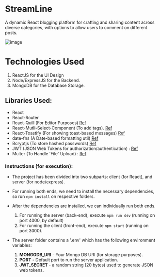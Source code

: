 # StreamLine

A dynamic React blogging platform for crafting and sharing content across diverse categories, with options to allow users to comment on different posts.

![image](https://github.com/alien-droid/StreamLine---Blogging-Platform/assets/77412085/2605e4c9-5628-42dd-920f-0e1d4a2ceace)

# Technologies Used
1. ReactJS for the UI Design
2. Node/ExpressJS for the Backend.
3. MongoDB for the Database Storage.

## Libraries Used:
- React
- React-Router
- React-Quill (For Editor Purposes) [Ref](https://www.npmjs.com/package/react-quill)
- React-Mutli-Select-Component (To add tags). [Ref](https://www.npmjs.com/package/react-multi-select-component)
- React-Toastify (For showing toast-based messages) [Ref](https://github.com/fkhadra/react-toastify)
- date-fns (A Date-based formatting util) [Ref](https://www.npmjs.com/package/react-multi-select-component)
- Bcryptjs (To store hashed passwords) [Ref](https://www.npmjs.com/package/bcrypt)
- JWT (JSON Web Tokens for authorization/authentication) : [Ref](https://www.npmjs.com/package/jsonwebtoken)
- Multer (To Handle 'File' Upload) : [Ref](https://www.npmjs.com/package/multer)

### Instructions (for execution):
- The project has been divided into two subparts: client (for React), and server (for node/express).
- For running both ends, we need to install the necessary dependencies, so run `npm install` on respective folders.
- After the dependencies are installed, we can individually run both ends.
  1. For running the server (back-end), execute `npm run dev` (running on port 4000, by default)
  2. For running the client (front-end), execute `npm start` (running on port 3000).

- The server folder contains a '.env' which has  the following environment variables:
  1. **MONGODB_URI** - Your Mongo DB URI (for storage purposes).
  2. **PORT** - Default port to run the server application.
  3. **JWT_SECRET** - a random string (20 bytes) used to generate JSON web tokens.
